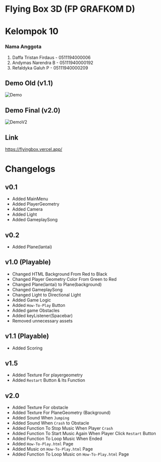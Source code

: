 # Flying Box 3D (FP GRAFKOM D)
# Kelompok 10
### Nama Anggota  
1. Daffa Tristan Firdaus - 0511194000006
2. Andymas Narendra B  - 05111940000192
3. Refaldyka Galuh  P  - 05111940000209      
## Demo Old (v1.1)
![Demo](https://github.com/BrokenDoge74702/FPGrafkomFlyingBox/blob/main/FlyingBoxDemo.gif)
## Demo Final (v2.0)
![DemoV2](https://github.com/BrokenDoge74702/FPGrafkomFlyingBox/blob/main/FlyingBoxDemoV.2.gif)
## Link 
https://flyingbox.vercel.app/
# Changelogs
## v0.1 
- Added MainMenu
- Added PlayerGeometry
- Added Camera 
- Added Light
- Added GameplaySong
## v0.2
- Added Plane(lantai)
## v1.0 (Playable)
- Changed HTML Background From Red to Black
- Changed Player Geometry Color From Green to Red
- Changed Plane(lantai) to Plane(background)
- Changed GameplaySong
- Changed Light to Directional Light
- Added Game Logic
- Added `How-To-Play` Button
- Added game Obstacles
- Added keyListener(Spacebar)
- Removed unnecessary assets
## v1.1 (Playable)
- Added Scoring
## v1.5
- Added Texture For playergeometry
- Added `Restart` Button & Its Function
## v2.0 
- Added Texture For obstacle
- Added Texture For PlaneGeometry (Background)
- Added Sound When `Jumping`
- Added Sound When `Crash` to Obstacle
- Added Function To Stop Music When Player `Crash`
- Added Function To Start Music Again When Player Click `Restart` Button
- Added Function To Loop Music When Ended
- Added `How-To-Play.html` Page 
- Added Music on `How-To-Play.html` Page
- Added Function To Loop Music on `How-To-Play.html` Page
